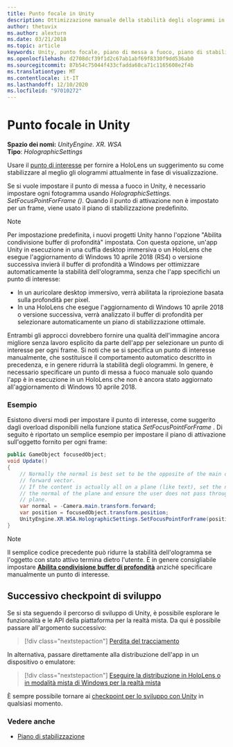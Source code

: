 ```yaml
---
title: Punto focale in Unity
description: Ottimizzazione manuale della stabilità degli ologrammi in Unity impostando il punto di attivazione
author: thetuvix
ms.author: alexturn
ms.date: 03/21/2018
ms.topic: article
keywords: Unity, punto focale, piano di messa a fuoco, piano di stabilizzazione, punto di stabilizzazione, riproiezione, LSR, buffer di profondità, auricolare realtà mista, auricolare della realtà mista di Windows, auricolare della realtà virtuale
ms.openlocfilehash: d2708dcf39f1d2c67ab1abf69f8330f9dd536ab0
ms.sourcegitcommit: 87b54c75044f433cfadda68ca71c1165608e2f4b
ms.translationtype: MT
ms.contentlocale: it-IT
ms.lasthandoff: 12/10/2020
ms.locfileid: "97010272"
---
```

# <a name="focus-point-in-unity"></a>Punto focale in Unity

**Spazio dei nomi:** *UnityEngine. XR. WSA*<br>
**Tipo**: *HolographicSettings*

Usare il [punto di interesse](../platform-capabilities-and-apis/hologram-stability.md#reprojection) per fornire a HoloLens un suggerimento su come stabilizzare al meglio gli ologrammi attualmente in fase di visualizzazione.

Se si vuole impostare il punto di messa a fuoco in Unity, è necessario impostare ogni fotogramma usando *HolographicSettings. SetFocusPointForFrame ()*. Quando il punto di attivazione non è impostato per un frame, viene usato il piano di stabilizzazione predefinito.

> [!NOTE]
> Per impostazione predefinita, i nuovi progetti Unity hanno l'opzione "Abilita condivisione buffer di profondità" impostata.  Con questa opzione, un'app Unity in esecuzione in una cuffia desktop immersiva o un HoloLens che esegue l'aggiornamento di Windows 10 aprile 2018 (RS4) o versione successiva invierà il buffer di profondità a Windows per ottimizzare automaticamente la stabilità dell'ologramma, senza che l'app specifichi un punto di interesse:
> * In un auricolare desktop immersivo, verrà abilitata la riproiezione basata sulla profondità per pixel.
> * In una HoloLens che esegue l'aggiornamento di Windows 10 aprile 2018 o versione successiva, verrà analizzato il buffer di profondità per selezionare automaticamente un piano di stabilizzazione ottimale.
>
> Entrambi gli approcci dovrebbero fornire una qualità dell'immagine ancora migliore senza lavoro esplicito da parte dell'app per selezionare un punto di interesse per ogni frame.  Si noti che se si specifica un punto di interesse manualmente, che sostituisce il comportamento automatico descritto in precedenza, e in genere ridurrà la stabilità degli ologrammi.  In genere, è necessario specificare un punto di messa a fuoco manuale solo quando l'app è in esecuzione in un HoloLens che non è ancora stato aggiornato all'aggiornamento di Windows 10 aprile 2018.

### <a name="example"></a>Esempio

Esistono diversi modi per impostare il punto di interesse, come suggerito dagli overload disponibili nella funzione statica *SetFocusPointForFrame* . Di seguito è riportato un semplice esempio per impostare il piano di attivazione sull'oggetto fornito per ogni frame:

```cs
public GameObject focusedObject;
void Update()
{
    // Normally the normal is best set to be the opposite of the main camera's
    // forward vector.
    // If the content is actually all on a plane (like text), set the normal to
    // the normal of the plane and ensure the user does not pass through the
    // plane.
    var normal = -Camera.main.transform.forward;     
    var position = focusedObject.transform.position;
    UnityEngine.XR.WSA.HolographicSettings.SetFocusPointForFrame(position, normal);
}
```

> [!NOTE]
> Il semplice codice precedente può ridurre la stabilità dell'ologramma se l'oggetto con stato attivo termina dietro l'utente. È in genere consigliabile impostare **[Abilita condivisione buffer di profondità](camera-in-unity.md#sharing-your-depth-buffers-with-windows)** anziché specificare manualmente un punto di interesse.

## <a name="next-development-checkpoint"></a>Successivo checkpoint di sviluppo

Se si sta seguendo il percorso di sviluppo di Unity, è possibile esplorare le funzionalità e le API della piattaforma per la realtà mista. Da qui è possibile passare all'argomento successivo:

> [!div class="nextstepaction"]
> [Perdita del tracciamento](tracking-loss-in-unity.md)

In alternativa, passare direttamente alla distribuzione dell'app in un dispositivo o emulatore:

> [!div class="nextstepaction"]
> [Eseguire la distribuzione in HoloLens o in modalità mista di Windows per la realtà mista](../platform-capabilities-and-apis/using-visual-studio.md)

È sempre possibile tornare ai [checkpoint per lo sviluppo con Unity](unity-development-overview.md#3-platform-capabilities-and-apis) in qualsiasi momento.

### <a name="see-also"></a>Vedere anche
* [Piano di stabilizzazione](../platform-capabilities-and-apis/hologram-stability.md#reprojection)
